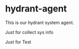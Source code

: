 hydrant-agent
=============

This is our hydrant system agent.

Just for collect sys info

Just for Test
